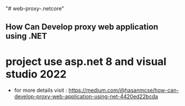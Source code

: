 "# web-proxy-.netcore" 
## How Can Develop proxy web application using .NET
# project use asp.net 8 and visual studio 2022

- for more details visit :  https://medium.com/@hasanmcse/how-can-develop-proxy-web-application-using-net-4420ed22bcda
